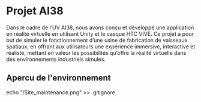 # Projet AI38

Dans le cadre de l’UV AI38, nous avons conçu et développé une application en réalité virtuelle en utilisant Unity et le casque HTC VIVE. Ce projet a pour but de simuler le fonctionnement d’une usine de fabrication de vaisseaux spatiaux, en offrant aux utilisateurs une expérience immersive, interactive et réaliste, mettant en valeur les possibilités qu’offre la réalité virtuelle dans des environnements industriels simulés.


## Apercu de l'environnement
echo "/Site_maintenance.png" >> .gitignore
